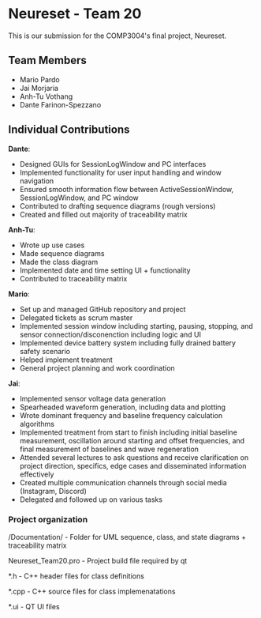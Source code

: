 # Neureset - Team 20

This is our submission for the COMP3004's final project, Neureset.

## Team Members

- Mario Pardo
- Jai Morjaria
- Anh-Tu Vothang
- Dante Farinon-Spezzano


## Individual Contributions

**Dante**:
- Designed GUIs for SessionLogWindow and PC interfaces
- Implemented functionality for user input handling and window navigation
- Ensured smooth information flow between ActiveSessionWindow, SessionLogWindow, and PC window
- Contributed to drafting sequence diagrams (rough versions)
- Created and filled out majority of traceability matrix

**Anh-Tu**:
- Wrote up use cases
- Made sequence diagrams
- Made the class diagram
- Implemented date and time setting UI + functionality
- Contributed to traceability matrix

**Mario**:
- Set up and managed GitHub repository and project
- Delegated tickets as scrum master
- Implemented session window including starting, pausing, stopping, and sensor connection/disconenction including logic and UI
- Implemented device battery system including fully drained battery safety scenario
- Helped implement treatment
- General project planning and work coordination

**Jai**:
- Implemented sensor voltage data generation
- Spearheaded waveform generation, including data and plotting
- Wrote dominant frequency and baseline frequency calculation algorithms
- Implemented treatment from start to finish including initial baseline measurement, oscillation around starting and offset frequencies, and final measurement of baselines and wave regeneration
- Attended several lectures to ask questions and receive clarification on project direction, specifics, edge cases and disseminated information effectively
- Created multiple communication channels through social media (Instagram, Discord)
- Delegated and followed up on various tasks



### Project organization

/Documentation/ - Folder for UML sequence, class, and state diagrams + traceability matrix

Neureset_Team20.pro - Project build file required by qt

*.h - C++ header files for class definitions

*.cpp - C++ source files for class implemenatations

*.ui - QT UI files
